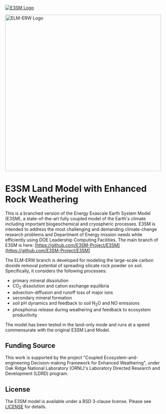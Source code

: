 [![E3SM Logo](https://e3sm.org/wp-content/themes/e3sm/assets/images/e3sm-logo.png)](https://e3sm.org)

<img src="https://gist.githubusercontent.com/ypwong22/2613576d9c70217e7a55ae9f5ef61445/raw/4d9dff783e95857b46ff66a0c99814e074b11078/ERWlogo.svg" width="500" alt="ELM-ERW Logo">

E3SM Land Model with Enhanced Rock Weathering
================================================================================

This is a branched version of the Energy Exascale Earth System Model (E3SM), a
state-of-the-art fully coupled model of the Earth's climate including important 
biogeochemical and cryospheric processes. E3SM is intended to address the most 
challenging and demanding climate-change research problems and Department of 
Energy mission needs while efficiently using DOE Leadership Computing Facilities.
The main branch of E3SM is here: [https://github.com/E3SM-Project/E3SM](https://github.com/E3SM-Project/E3SM)

The ELM-ERW branch is developed for modeling the large-scale carbon dioxide removal
potential of spreading silicate rock powder on soil. Specifically, it considers
the following processes:

- primary mineral dissolution
- CO<sub>2</sub> dissolution and cation exchange equilibria
- advection-diffusion and runoff loss of major ions
- secondary mineral formation
- soil pH dynamics and feedback to soil N<sub>2</sub>O and NO emissions
- phosphorus release during weathering and feedback to ecosystem productivity

The model has been tested in the land-only mode and runs at a speed commensurate
with the original E3SM Land Model. 

Funding Source
--------------------------------------------------------------------------------
This work is supported by the project "Coupled Ecosystem-and-engineering 
Decision-making Framework for Enhanced Weathering", under Oak Ridge National 
Laboratory (ORNL)'s Laboratory Directed Research and Development (LDRD) program. 

License
--------------------------------------------------------------------------------
The E3SM model is available under a BSD 3-clause license.
Please see [LICENSE](LICENSE) for details.
